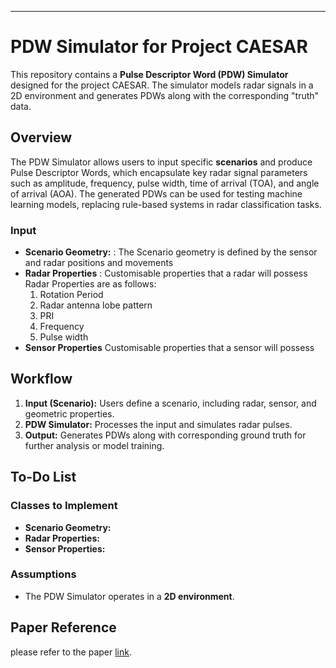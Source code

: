 
---

# PDW Simulator for Project CAESAR

This repository contains a **Pulse Descriptor Word (PDW) Simulator** designed for the project CAESAR. The simulator models radar signals in a 2D environment and generates PDWs along with the corresponding "truth" data. 

## Overview

The PDW Simulator allows users to input specific **scenarios** and produce Pulse Descriptor Words, which encapsulate key radar signal parameters such as amplitude, frequency, pulse width, time of arrival (TOA), and angle of arrival (AOA). The generated PDWs can be used for testing machine learning models, replacing rule-based systems in radar classification tasks.

### Input

- **Scenario Geometry:** : The Scenario geometry is defined by the sensor and radar positions and movements
- **Radar Properties** : Customisable properties that a radar will possess
    Radar Properties are as follows:
    1. Rotation Period
    2. Radar antenna lobe pattern
    3. PRI
    4. Frequency
    5. Pulse width
- **Sensor Properties** Customisable properties that a sensor will possess
  
## Workflow

1. **Input (Scenario):** Users define a scenario, including radar, sensor, and geometric properties.
2. **PDW Simulator:** Processes the input and simulates radar pulses.
3. **Output:** Generates PDWs along with corresponding ground truth for further analysis or model training.

## To-Do List

### Classes to Implement

- **Scenario Geometry:**
- **Radar Properties:** 
- **Sensor Properties:**

### Assumptions

- The PDW Simulator operates in a **2D environment**.
  

## Paper Reference

please refer to the paper [link](https://ffi-publikasjoner.archive.knowledgearc.net/bitstream/handle/20.500.12242/970/13-00048.pdf).
